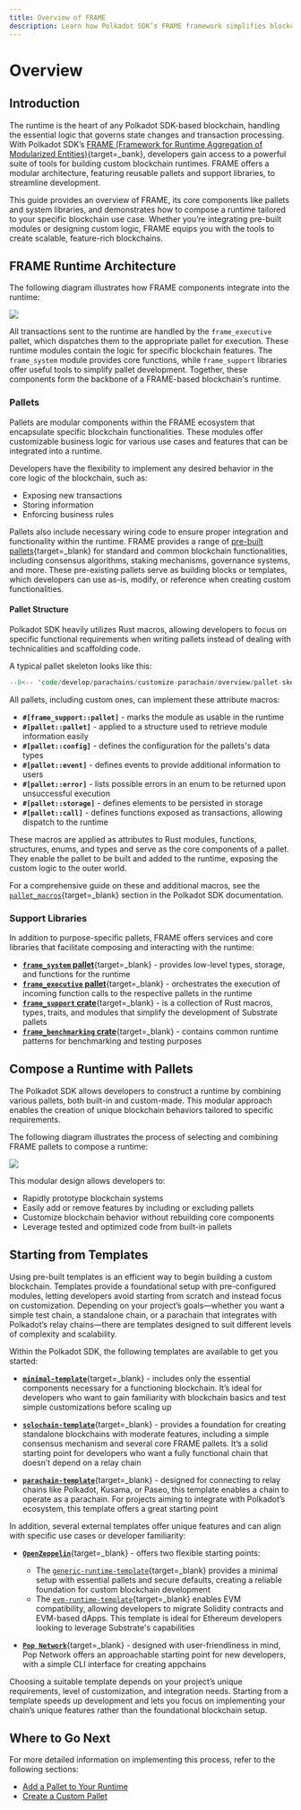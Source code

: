 ```yaml
---
title: Overview of FRAME
description: Learn how Polkadot SDK’s FRAME framework simplifies blockchain development with modular pallets and support libraries for efficient runtime design.
---
```


# Overview

## Introduction

The runtime is the heart of any Polkadot SDK-based blockchain, handling the essential logic that governs state changes and transaction processing. With Polkadot SDK’s [FRAME (Framework for Runtime Aggregation of Modularized Entities)](/polkadot-protocol/glossary/#frame-framework-for-runtime-aggregation-of-modularized-entities){target=\_bank}, developers gain access to a powerful suite of tools for building custom blockchain runtimes. FRAME offers a modular architecture, featuring reusable pallets and support libraries, to streamline development.

This guide provides an overview of FRAME, its core components like pallets and system libraries, and demonstrates how to compose a runtime tailored to your specific blockchain use case. Whether you’re integrating pre-built modules or designing custom logic, FRAME equips you with the tools to create scalable, feature-rich blockchains.

## FRAME Runtime Architecture

The following diagram illustrates how FRAME components integrate into the runtime:

![](/images/develop/parachains/customize-parachain/overview/frame-overview-1.webp)

All transactions sent to the runtime are handled by the `frame_executive` pallet, which dispatches them to the appropriate pallet for execution. These runtime modules contain the logic for specific blockchain features. The `frame_system` module provides core functions, while `frame_support` libraries offer useful tools to simplify pallet development. Together, these components form the backbone of a FRAME-based blockchain's runtime.

### Pallets

Pallets are modular components within the FRAME ecosystem that encapsulate specific blockchain functionalities. These modules offer customizable business logic for various use cases and features that can be integrated into a runtime.

Developers have the flexibility to implement any desired behavior in the core logic of the blockchain, such as:

- Exposing new transactions
- Storing information
- Enforcing business rules

Pallets also include necessary wiring code to ensure proper integration and functionality within the runtime. FRAME provides a range of [pre-built pallets](https://github.com/paritytech/polkadot-sdk/tree/{{dependencies.repositories.polkadot_sdk.version}}/substrate/frame){target=\_blank} for standard and common blockchain functionalities, including consensus algorithms, staking mechanisms, governance systems, and more. These pre-existing pallets serve as building blocks or templates, which developers can use as-is, modify, or reference when creating custom functionalities. 

#### Pallet Structure

Polkadot SDK heavily utilizes Rust macros, allowing developers to focus on specific functional requirements when writing pallets instead of dealing with technicalities and scaffolding code.

A typical pallet skeleton looks like this:

```rust
--8<-- 'code/develop/parachains/customize-parachain/overview/pallet-skeleton.rs'
```

All pallets, including custom ones, can implement these attribute macros:

- **`#[frame_support::pallet]`** - marks the module as usable in the runtime
- **`#[pallet::pallet]`** - applied to a structure used to retrieve module information easily
- **`#[pallet::config]`** - defines the configuration for the pallets's data types
- **`#[pallet::event]`** - defines events to provide additional information to users
- **`#[pallet::error]`** - lists possible errors in an enum to be returned upon unsuccessful execution
- **`#[pallet::storage]`** - defines elements to be persisted in storage
- **`#[pallet::call]`** - defines functions exposed as transactions, allowing dispatch to the runtime

These macros are applied as attributes to Rust modules, functions, structures, enums, and types and serve as the core components of a pallet. They enable the pallet to be built and added to the runtime, exposing the custom logic to the outer world.

For a comprehensive guide on these and additional macros, see the [`pallet_macros`](https://paritytech.github.io/polkadot-sdk/master/frame_support/pallet_macros/index.html){target=\_blank} section in the Polkadot SDK documentation.

### Support Libraries

In addition to purpose-specific pallets, FRAME offers services and core libraries that facilitate composing and interacting with the runtime:

- [**`frame_system` pallet**](https://paritytech.github.io/polkadot-sdk/master/frame_system/index.html){target=\_blank} - provides low-level types, storage, and functions for the runtime
- [**`frame_executive` pallet**](https://paritytech.github.io/polkadot-sdk/master/frame_executive/index.html){target=\_blank} - orchestrates the execution of incoming function calls to the respective pallets in the runtime
- [**`frame_support` crate**](https://paritytech.github.io/polkadot-sdk/master/frame_support/index.html){target=\_blank} - is a collection of Rust macros, types, traits, and modules that simplify the development of Substrate pallets
- [**`frame_benchmarking` crate**](https://paritytech.github.io/polkadot-sdk/master/frame_benchmarking/trait.Benchmark.html){target=\_blank} - contains common runtime patterns for benchmarking and testing purposes

## Compose a Runtime with Pallets

The Polkadot SDK allows developers to construct a runtime by combining various pallets, both built-in and custom-made. This modular approach enables the creation of unique blockchain behaviors tailored to specific requirements.

The following diagram illustrates the process of selecting and combining FRAME pallets to compose a runtime:

![](/images/develop/parachains/customize-parachain/overview/frame-overview-2.webp)

This modular design allows developers to:

- Rapidly prototype blockchain systems
- Easily add or remove features by including or excluding pallets
- Customize blockchain behavior without rebuilding core components
- Leverage tested and optimized code from built-in pallets

## Starting from Templates

Using pre-built templates is an efficient way to begin building a custom blockchain. Templates provide a foundational setup with pre-configured modules, letting developers avoid starting from scratch and instead focus on customization. Depending on your project’s goals—whether you want a simple test chain, a standalone chain, or a parachain that integrates with Polkadot’s relay chains—there are templates designed to suit different levels of complexity and scalability.

Within the Polkadot SDK, the following templates are available to get you started:

- [**`minimal-template`**](https://github.com/paritytech/polkadot-sdk/tree/master/templates/minimal){target=\_blank} - includes only the essential components necessary for a functioning blockchain. It’s ideal for developers who want to gain familiarity with blockchain basics and test simple customizations before scaling up

- [**`solochain-template`**](https://github.com/paritytech/polkadot-sdk/tree/master/templates/solochain){target=\_blank} - provides a foundation for creating standalone blockchains with moderate features, including a simple consensus mechanism and several core FRAME pallets. It’s a solid starting point for developers who want a fully functional chain that doesn’t depend on a relay chain

- [**`parachain-template`**](https://github.com/paritytech/polkadot-sdk/tree/master/templates/parachain){target=\_blank} - designed for connecting to relay chains like Polkadot, Kusama, or Paseo, this template enables a chain to operate as a parachain. For projects aiming to integrate with Polkadot’s ecosystem, this template offers a great starting point

In addition, several external templates offer unique features and can align with specific use cases or developer familiarity:

- [**`OpenZeppelin`**](https://github.com/OpenZeppelin/polkadot-runtime-templates/tree/main){target=\_blank} - offers two flexible starting points:
    - The [`generic-runtime-template`](https://github.com/OpenZeppelin/polkadot-runtime-templates/tree/main/generic-template){target=\_blank} provides a minimal setup with essential pallets and secure defaults, creating a reliable foundation for custom blockchain development
    - The [`evm-runtime-template`](https://github.com/OpenZeppelin/polkadot-runtime-templates/tree/main/evm-template){target=\_blank} enables EVM compatibility, allowing developers to migrate Solidity contracts and EVM-based dApps. This template is ideal for Ethereum developers looking to leverage Substrate's capabilities

- [**`Pop Network`**](https://learn.onpop.io/appchains/pop-cli/new#templates){target=\_blank} - designed with user-friendliness in mind, Pop Network offers an approachable starting point for new developers, with a simple CLI interface for creating appchains 

Choosing a suitable template depends on your project’s unique requirements, level of customization, and integration needs. Starting from a template speeds up development and lets you focus on implementing your chain’s unique features rather than the foundational blockchain setup.

## Where to Go Next

For more detailed information on implementing this process, refer to the following sections:

- [Add a Pallet to Your Runtime](/develop/parachains/customize-parachain/add-existing-pallets/)
- [Create a Custom Pallet](/develop/parachains/customize-parachain/make-custom-pallet/)